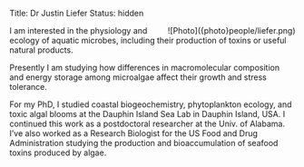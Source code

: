 Title: Dr Justin Liefer
Status: hidden

<span style="float:right">
![Photo]({photo}people/liefer.png)
</span>

I am interested in the physiology and ecology of aquatic microbes, including their production of toxins or useful natural products. 

Presently I am studying how differences in macromolecular composition and energy storage among microalgae affect their growth and stress tolerance. 

For my PhD, I studied coastal biogeochemistry, phytoplankton ecology, and toxic algal blooms at the Dauphin Island Sea Lab in Dauphin Island, USA. I continued this work as a postdoctoral researcher at the Univ. of Alabama. I’ve also worked as a Research Biologist for the US Food and Drug Administration studying the production and bioaccumulation of seafood toxins produced by algae. 

